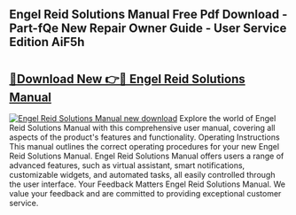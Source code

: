 ## Engel Reid Solutions Manual Free Pdf Download - Part-fQe New Repair Owner Guide - User Service Edition AiF5h

# <h2><a href="http://bc83221.oget.top/?id=Engel+Reid+Solutions+Manual">🔗Download New 👉🔴 Engel Reid Solutions Manual</a></h2>

[![Engel Reid Solutions Manual new download](https://i.imgur.com/5g1atiW.png)](http://bc83221.oget.top/?id=Engel+Reid+Solutions+Manual)
Explore the world of Engel Reid Solutions Manual with this comprehensive user manual, covering all aspects of the product's features and functionality. Operating Instructions This manual outlines the correct operating procedures for your new Engel Reid Solutions Manual. Engel Reid Solutions Manual offers users a range of advanced features, such as virtual assistant, smart notifications, customizable widgets, and automated tasks, all easily controlled through the user interface. Your Feedback Matters Engel Reid Solutions Manual. We value your feedback and are committed to providing exceptional customer service.

